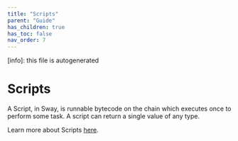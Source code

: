 ```yaml
---
title: "Scripts"
parent: "Guide"
has_children: true
has_toc: false
nav_order: 7
---
```


[info]: this file is autogenerated


# Scripts

A Script, in Sway, is runnable bytecode on the chain which executes once to perform some task. A script can return a single value of any type.

Learn more about Scripts [here](https://fuellabs.github.io/sway/v{{site.data.versions.sway}}/book/sway-program-types/scripts.html#scripts-and-the-sdks).
